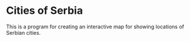 # Cities of Serbia

This is a program for creating an interactive map for showing locations of Serbian cities.
